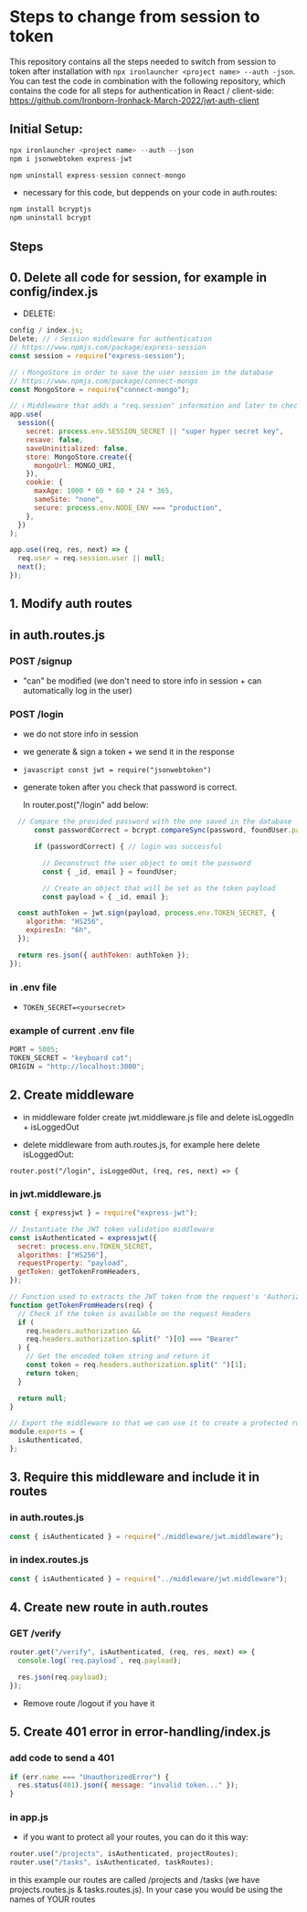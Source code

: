 # Steps to change from session to token

This repository contains all the steps needed to switch from session to token after installation with `npx ironlauncher <project name> --auth -json`.
You can test the code in combination with the following repository, which contains the code for all steps for authentication in React / client-side:
https://github.com/Ironborn-Ironhack-March-2022/jwt-auth-client

## Initial Setup:

```javascript
npx ironlauncher <project name> --auth --json
npm i jsonwebtoken express-jwt
```

```javascript
npm uninstall express-session connect-mongo
```

- necessary for this code, but deppends on your code in auth.routes:

```javascript
npm install bcryptjs
npm uninstall bcrypt
```

## Steps

## 0. Delete all code for session, for example in config/index.js

- DELETE:

```javascript
config / index.js;
Delete; // ℹ️ Session middleware for authentication
// https://www.npmjs.com/package/express-session
const session = require("express-session");

// ℹ️ MongoStore in order to save the user session in the database
// https://www.npmjs.com/package/connect-mongo
const MongoStore = require("connect-mongo");

// ℹ️ Middleware that adds a "req.session" information and later to check that you are who you say you are 😅
app.use(
  session({
    secret: process.env.SESSION_SECRET || "super hyper secret key",
    resave: false,
    saveUninitialized: false,
    store: MongoStore.create({
      mongoUrl: MONGO_URI,
    }),
    cookie: {
      maxAge: 1000 * 60 * 60 * 24 * 365,
      sameSite: "none",
      secure: process.env.NODE_ENV === "production",
    },
  })
);

app.use((req, res, next) => {
  req.user = req.session.user || null;
  next();
});
```

## 1. Modify auth routes

## in auth.routes.js

### POST /signup

- "can" be modified (we don't need to store info in session + can automatically log in the user)

### POST /login

- we do not store info in session
- we generate & sign a token + we send it in the response

- `javascript const jwt = require("jsonwebtoken")`

- generate token after you check that password is correct.

  In router.post("/login" add below:

```javascript
  // Compare the provided password with the one saved in the database
      const passwordCorrect = bcrypt.compareSync(password, foundUser.password);

      if (passwordCorrect) { // login was successful

        // Deconstruct the user object to omit the password
        const { _id, email } = foundUser;

        // Create an object that will be set as the token payload
        const payload = { _id, email };

  const authToken = jwt.sign(payload, process.env.TOKEN_SECRET, {
    algorithm: "HS256",
    expiresIn: "6h",
  });

  return res.json({ authToken: authToken });
});
```

### in .env file

- `TOKEN_SECRET=<yoursecret>`

### example of current .env file

```javascript
PORT = 5005;
TOKEN_SECRET = "keyboard cat";
ORIGIN = "http://localhost:3000";
```

## 2. Create middleware

- in middleware folder create jwt.middleware.js file and delete isLoggedIn + isLoggedOut

- delete middleware from auth.routes.js, for example here delete isLoggedOut:

`router.post("/login", isLoggedOut, (req, res, next) => {`

### in jwt.middleware.js

```javascript
const { expressjwt } = require("express-jwt");

// Instantiate the JWT token validation middleware
const isAuthenticated = expressjwt({
  secret: process.env.TOKEN_SECRET,
  algorithms: ["HS256"],
  requestProperty: "payload",
  getToken: getTokenFromHeaders,
});

// Function used to extracts the JWT token from the request's 'Authorization' Headers
function getTokenFromHeaders(req) {
  // Check if the token is available on the request Headers
  if (
    req.headers.authorization &&
    req.headers.authorization.split(" ")[0] === "Bearer"
  ) {
    // Get the encoded token string and return it
    const token = req.headers.authorization.split(" ")[1];
    return token;
  }

  return null;
}

// Export the middleware so that we can use it to create a protected routes
module.exports = {
  isAuthenticated,
};
```

## 3. Require this middleware and include it in routes

### in auth.routes.js

```javascript
const { isAuthenticated } = require("./middleware/jwt.middleware");
```

### in index.routes.js

```javascript
const { isAuthenticated } = require("../middleware/jwt.middleware");
```

## 4. Create new route in auth.routes

### GET /verify

```javascript
router.get("/verify", isAuthenticated, (req, res, next) => {
  console.log(`req.payload`, req.payload);

  res.json(req.payload);
});
```

- Remove route /logout if you have it

## 5. Create 401 error in error-handling/index.js

### add code to send a 401

```javascript
if (err.name === "UnauthorizedError") {
  res.status(401).json({ message: "invalid token..." });
}
```

### in app.js

- if you want to protect all your routes, you can do it this way:

```javascript
router.use("/projects", isAuthenticated, projectRoutes);
router.use("/tasks", isAuthenticated, taskRoutes);
```

in this example our routes are called /projects and /tasks (we have projects.routes.js & tasks.routes.js). In your case you would be using the names of YOUR routes
